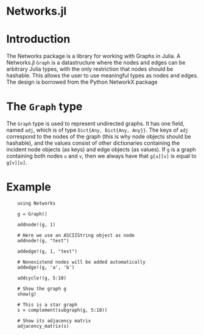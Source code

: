 Networks.jl
===========

# Introduction

The Networks package is a library for working with Graphs in Julia. A Networks.jl `Graph` is a datastructure where the nodes and edges can be arbitrary Julia types, with the only restriction that nodes should be hashable. This allows the user to use meaningful types as nodes and edges. The design is borrowed from the Python NetworkX package 

# The `Graph` type

The `Graph` type is used to represent undirected graphs. It has one field, named `adj`, which is of type `Dict{Any, Dict{Any, Any}}`. The keys of `adj` correspond to the nodes of the graph (this is why node objects should be hashable), and the values consist of other dictionaries containing the incident node objects (as keys) and edge objects (as values). If `g` is a graph containing both nodes `u` and `v`, then we always have that `g[u][v]` is equal to `g[v][u]`.

# Example

		using Networks

		g = Graph()

		addnode!(g, 1)
		
		# Here we use an ASCIIString object as node
		addnode!(g, "test")
		
		addedge!(g, 1, "test")
		
		# Nonexistend nodes will be added automatically
		addedge!(g, 'a', 'b')
		
		addcycle!(g, 5:10)

		# Show the graph g
		show(g)

		# This is a star graph
		s = complement(subgraph(g, 5:10))

		# Show its adjacency matrix
		adjacency_matrix(s)

